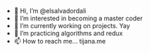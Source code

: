 - 👋 Hi, I’m @elsalvadordali
- 👀 I’m interested in becoming a master coder
- 🌱 I’m currently working on projects. Yay
- 💞️ I’m practicing algorithms and redux
- 📫 How to reach me... tijana.me
